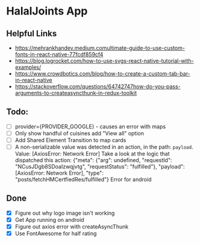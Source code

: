 # HalalJoints App

## Helpful Links

- https://mehrankhandev.medium.comultimate-guide-to-use-custom-fonts-in-react-native-77fcdf859cf4
- https://blog.logrocket.com/how-to-use-svgs-react-native-tutorial-with-examples/
- https://www.crowdbotics.com/blog/how-to-create-a-custom-tab-bar-in-react-native
- https://stackoverflow.com/questions/64742747how-do-you-pass-arguments-to-createasyncthunk-in-redux-toolkit

## Todo:

- [ ] provider={PROVIDER_GOOGLE} - causes an error with maps
- [ ] Only show handful of cuisines add "View all" option
- [ ] Add Shared Element Transition to map cards
- [ ] A non-serializable value was detected in an action, in the path: `payload`. Value: [AxiosError: Network Error]
      Take a look at the logic that dispatched this action: {"meta": {"arg": undefined, "requestId": "NCusJDgb8SDoaIzwqjvtg", "requestStatus": "fulfilled"}, "payload": [AxiosError: Network Error], "type": "posts/fetchHMCertfiedRes/fulfilled"} Error for android

## Done

- [x] Figure out why logo image isn't working
- [x] Get App running on android
- [x] Figure out axios error with createAsyncThunk
- [x] Use FontAwesome for half rating
